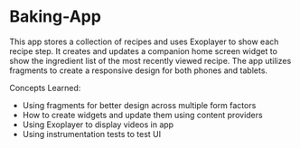 # Baking-App

This app stores a collection of recipes and uses Exoplayer to show each recipe step. It creates and updates a companion home screen widget to show the ingredient list of the most recently viewed recipe. The app utilizes fragments to create a responsive design for both phones and tablets. 

Concepts Learned:
- Using fragments for better design across multiple form factors
- How to create widgets and update them using content providers
- Using Exoplayer to display videos in app
- Using instrumentation tests to test UI
